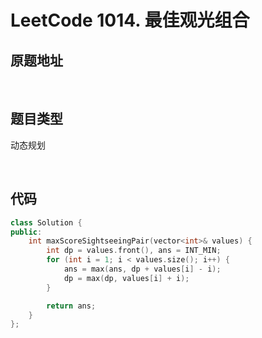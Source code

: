 # LeetCode 1014. 最佳观光组合

## 原题地址

[](https://leetcode.cn/problems/best-sightseeing-pair)

<br/>

## 题目类型

动态规划

<br/>

## 代码

```C++
class Solution {
public:
    int maxScoreSightseeingPair(vector<int>& values) {
        int dp = values.front(), ans = INT_MIN;
        for (int i = 1; i < values.size(); i++) {
            ans = max(ans, dp + values[i] - i);
            dp = max(dp, values[i] + i);
        }

        return ans;
    }
};
```